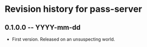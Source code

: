 # Revision history for pass-server

## 0.1.0.0 -- YYYY-mm-dd

* First version. Released on an unsuspecting world.
